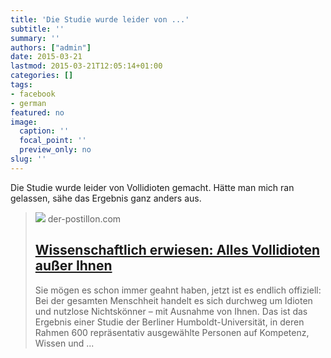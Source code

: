 ```yaml
---
title: 'Die Studie wurde leider von ...'
subtitle: ''
summary: ''
authors: ["admin"]
date: 2015-03-21
lastmod: 2015-03-21T12:05:14+01:00
categories: []
tags:
- facebook
- german
featured: no
image:
  caption: ''
  focal_point: ''
  preview_only: no
slug: ''
---
```

Die Studie wurde leider von Vollidioten gemacht. Hätte man mich ran gelassen, sähe das Ergebnis ganz anders aus.
> [![](https://3.bp.blogspot.com/-PA0aKB0QaH0/VPR2XlfohmI/AAAAAAAAdv4/ICKay-x5iMQ/w1200-h630-p-k-no-nu/Fotolia_31016545_S.jpg)](http://www.der-postillon.com/2015/03/wissenschaftlich-erwiesen-alles.html)
> der-postillon.com
> ## [Wissenschaftlich erwiesen: Alles Vollidioten außer Ihnen](http://www.der-postillon.com/2015/03/wissenschaftlich-erwiesen-alles.html)
>
>Sie mögen es schon immer geahnt haben, jetzt ist es endlich offiziell: Bei der gesamten Menschheit handelt es sich durchweg um Idioten und nutzlose Nichtskönner – mit Ausnahme von Ihnen. Das ist das Ergebnis einer Studie der Berliner Humboldt-Universität, in deren Rahmen 600 repräsentativ ausgewählte Personen auf Kompetenz, Wissen und ...


